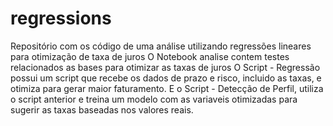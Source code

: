 # regressions
Repositório com os código de uma análise utilizando regressões lineares para otimização de taxa de juros
O Notebook analise contem testes relacionados as bases para otimizar as taxas de juros
O Script - Regressão possui um script que recebe os dados de prazo e risco, incluido as taxas, e otimiza para gerar maior faturamento.
E o Script - Detecção de Perfil, utiliza o script anterior e treina um modelo com as variaveis otimizadas para sugerir as taxas baseadas nos valores reais.
